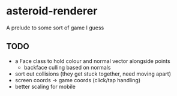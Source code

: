 # asteroid-renderer

A prelude to some sort of game I guess

## TODO

- a Face class to hold colour and normal vector alongside points
    - backface culling based on normals
- sort out collisions (they get stuck together, need moving apart)
- screen coords -> game coords (click/tap handling)
- better scaling for mobile